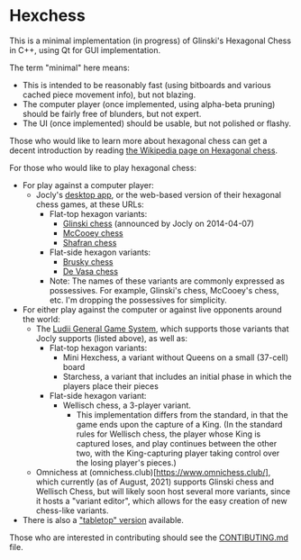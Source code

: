 # Hexchess

This is a minimal implementation (in progress) of Glinski's Hexagonal Chess in C++, using Qt for GUI implementation.

The term "minimal" here means:
  * This is intended to be reasonably fast (using bitboards and various cached piece movement info), but not blazing.
  * The computer player (once implemented, using alpha-beta pruning) should be fairly free of blunders, but not expert.
  * The UI (once implemented) should be usable, but not polished or flashy.

Those who would like to learn more about hexagonal chess can get a decent introduction by reading
[the Wikipedia page on Hexagonal chess](https://en.wikipedia.org/wiki/Hexagonal_chess).

For those who would like to play hexagonal chess:
  * For play against a computer player:
    * Jocly's [desktop app](https://github.com/mi-g/joclyboard/releases),
      or the web-based version of their hexagonal chess games, at these URLs:
      * Flat-top hexagon variants:
        * [Glinski chess](https://mi-g.github.io/jocly/examples/browser/control.html?game=glinski-chess)
          (announced by Jocly on 2014-04-07)
        * [McCooey chess](https://mi-g.github.io/jocly/examples/browser/control.html?game=mccooey-chess)
        * [Shafran chess](https://mi-g.github.io/jocly/examples/browser/control.html?game=shafran-chess)
      * Flat-side hexagon variants:
        * [Brusky chess](https://mi-g.github.io/jocly/examples/browser/control.html?game=brusky-chess)
        * [De Vasa chess](https://mi-g.github.io/jocly/examples/browser/control.html?game=devasa-chess)
      * Note: The names of these variants are commonly expressed as possessives. For example,
        Glinski's chess, McCooey's chess, etc. I'm dropping the possessives for simplicity.
  * For either play against the computer or against live opponents around the world:
    * The [Ludii General Game System](https://ludii.games/), which supports those variants that Jocly
      supports (listed above), as well as:
      * Flat-top hexagon variants:
        * Mini Hexchess, a variant without Queens on a small (37-cell) board
        * Starchess, a variant that includes an initial phase in which the players place their pieces
      * Flat-side hexagon variant:
        * Wellisch chess, a 3-player variant.
          * This implementation differs from the standard, in that the game ends upon the capture of a King.
            (In the standard rules for Wellisch chess, the player whose King is captured loses, and play
            continues between the other two, with the King-capturing player taking control over the losing
            player's pieces.)
    * Omnichess at (omnichess.club)[https://www.omnichess.club/], which currently (as of August, 2021)
      supports Glinski chess and Wellisch Chess, but will likely soon host several more variants,
      since it hosts a "variant editor", which allows for the easy creation of new chess-like variants.
  * There is also a ["tabletop" version](https://steamcommunity.com/sharedfiles/filedetails/?id=262803646)
    available.

Those who are interested in contributing should see the [CONTIBUTING.md](./CONTRIBUTING.md) file.
